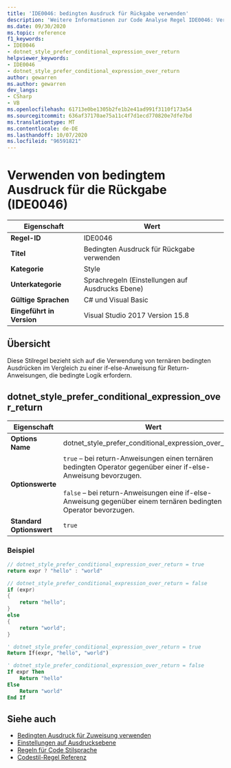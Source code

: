 ```yaml
---
title: 'IDE0046: bedingten Ausdruck für Rückgabe verwenden'
description: 'Weitere Informationen zur Code Analyse Regel IDE0046: Verwenden eines bedingten Ausdrucks für die Rückgabe'
ms.date: 09/30/2020
ms.topic: reference
f1_keywords:
- IDE0046
- dotnet_style_prefer_conditional_expression_over_return
helpviewer_keywords:
- IDE0046
- dotnet_style_prefer_conditional_expression_over_return
author: gewarren
ms.author: gewarren
dev_langs:
- CSharp
- VB
ms.openlocfilehash: 61713e0be1305b2fe1b2e41ad991f3110f173a54
ms.sourcegitcommit: 636af37170ae75a11c4f7d1ecd770820e7dfe7bd
ms.translationtype: MT
ms.contentlocale: de-DE
ms.lasthandoff: 10/07/2020
ms.locfileid: "96591821"
---
```

# <a name="use-conditional-expression-for-return-ide0046"></a>Verwenden von bedingtem Ausdruck für die Rückgabe (IDE0046)

|Eigenschaft|Wert|
|-|-|
| **Regel-ID** | IDE0046 |
| **Titel** | Bedingten Ausdruck für Rückgabe verwenden |
| **Kategorie** | Style |
| **Unterkategorie** | Sprachregeln (Einstellungen auf Ausdrucks Ebene) |
| **Gültige Sprachen** | C# und Visual Basic |
| **Eingeführt in Version** | Visual Studio 2017 Version 15.8 |

## <a name="overview"></a>Übersicht

Diese Stilregel bezieht sich auf die Verwendung von ternären bedingten Ausdrücken im Vergleich zu einer if-else-Anweisung für Return-Anweisungen, die bedingte Logik erfordern.

## <a name="dotnet_style_prefer_conditional_expression_over_return"></a>dotnet_style_prefer_conditional_expression_over_return

|Eigenschaft|Wert|
|-|-|
| **Options Name** | dotnet_style_prefer_conditional_expression_over_return
| **Optionswerte** | `true` – bei return-Anweisungen einen ternären bedingten Operator gegenüber einer if-else-Anweisung bevorzugen.<br /><br />`false` – bei return-Anweisungen eine if-else-Anweisung gegenüber einem ternären bedingten Operator bevorzugen. |
| **Standard Optionswert** | `true` |

### <a name="example"></a>Beispiel

```csharp
// dotnet_style_prefer_conditional_expression_over_return = true
return expr ? "hello" : "world"

// dotnet_style_prefer_conditional_expression_over_return = false
if (expr)
{
    return "hello";
}
else
{
    return "world";
}
```

```vb
' dotnet_style_prefer_conditional_expression_over_return = true
Return If(expr, "hello", "world")

' dotnet_style_prefer_conditional_expression_over_return = false
If expr Then
    Return "hello"
Else
    Return "world"
End If
```

## <a name="see-also"></a>Siehe auch

- [Bedingten Ausdruck für Zuweisung verwenden](ide0045.md)
- [Einstellungen auf Ausdrucksebene](expression-level-preferences.md)
- [Regeln für Code Stilsprache](language-rules.md)
- [Codestil-Regel Referenz](index.md)
